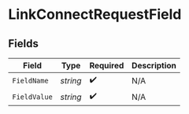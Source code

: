 # LinkConnectRequestField


## Fields

| Field              | Type               | Required           | Description        |
| ------------------ | ------------------ | ------------------ | ------------------ |
| `FieldName`        | *string*           | :heavy_check_mark: | N/A                |
| `FieldValue`       | *string*           | :heavy_check_mark: | N/A                |